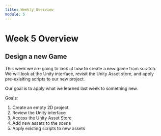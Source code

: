 ```yaml
---
title: Weekly Overview
module: 5
---
```


# Week 5 Overview <br />

## Design a new Game

This week we are going to look at how to create a new game from scratch. We will look at the Unity interface, revisit the Unity Asset store, and apply pre-exisiting scripts to our new project.  

Our goal is to apply what we learned last week to something new.

Goals:

1. Create an empty 2D project
2. Review the Unity interface
3. Access the Unity Asset Store
4. Add new assets to the scene
5. Apply existing scripts to new assets
